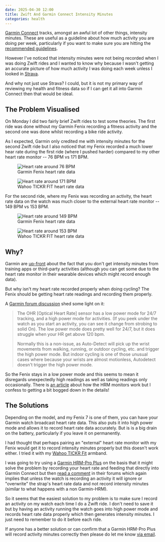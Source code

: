 ```yaml
---
date: 2025-04-30 12:00
title: Zwift And Garmin Connect Intensity Minutes
categories: health
---
```


[Garmin Connect](https://connect.garmin.com/) tracks, amongst an awful lot of other things, intensity minutes. These are useful as a guideline about how much activity you are doing per week, particularly if you want to make sure you are hitting the [recommended guidelines](https://www.nhs.uk/live-well/exercise/physical-activity-guidelines-for-adults-aged-19-to-64/).

However I've noticed that intensity minutes were not being recorded when I was doing Zwift rides and I wanted to know why because I wasn't getting an accurate picture of how much activity I was doing each week unless I looked in [Strava](https://www.strava.com/).

And why not just use Strava? I could, but it is not my primary way of reviewing my health and fitness data so if I can get it all into Garmin Connect then that would be ideal.

## The Problem Visualised

On Monday I did two fairly brief Zwift rides to test some theories. The first ride was done without my Garmin Fenix recording a fitness activity and the second one was done whilst recording a bike ride activity.

As I expected, Garmin only credited me with intensity minutes for the second Zwift ride but I also noticed that my Fenix recorded a much lower hear rate during the first ride (where I pushed harder) compared to my other heart rate monitor -- 76 BPM vs 171 BPM.

<figure>
  <img src="/images/2025-04-30-garmin-connect-ride-one.png" alt="Heart rate around 76 BPM"/>
  <figcaption>Garmin Fenix heart rate data</figcaption>
</figure>

<figure>
  <img src="/images/2025-04-30-zwift-ride-one.jpg" alt="Heart rate around 171 BPM"/>
  <figcaption>Wahoo TICKR FIT heart rate data</figcaption>
</figure>

For the second ride, where my Fenix was recording an activity, the heart rate data on the watch was much closer to the external heart rate monitor -- 149 BPM vs 153 BPM.

<figure>
  <img src="/images/2025-04-30-garmin-connect-ride-two.png" alt="Heart rate around 149 BPM"/>
  <figcaption>Garmin Fenix heart rate data</figcaption>
</figure>

<figure>
  <img src="/images/2025-04-30-zwift-ride-two.jpg" alt="Heart rate around 153 BPM"/>
  <figcaption>Wahoo TICKR FIT heart rate data</figcaption>
</figure>

## Why?

Garmin are [up-front](https://support.garmin.com/en-US/?faq=pNU9nnDzzGAHmEavp9rpY8#ThirdPartyActivities) about the fact that you don't get intensity minutes from training apps or third-party activities (although you can get some due to the heart rate monitor in their wearable devices which might record enough data).

But why isn't my heart rate recorded properly when doing cycling? The Fenix should be getting heart rate readings and recording them properly.

A [Garmin forum discussion](https://forums.garmin.com/outdoor-recreation/outdoor-recreation/f/fenix-7-series/353413/fenix-7-pro-reported-way-too-low-hr-compares-to-hrm-dual-during-indooe-cycling/1701757#1701757) shed some light on it:

> The OHR [Optical Heart Rate] sensor has a low power mode for 24/7 tracking, and a high power mode for activities. (If you peek under the watch as you start an activity, you can see it change from strobing to solid On). The low power mode does pretty well for 24/7, but it does struggle when your HR get above 120 bpm.
> 
> Normally this is a non-issue, as Auto-Detect will pick up the wrist movements from walking, running, or outdoor cycling, etc. and trigger the high power mode. But indoor cycling is one of those unusual cases where because your wrists are almost motionless, Autodetect doesn't trigger the high power mode.

So the Fenix stays in a low power mode and this seems to mean it disregards unexpectedly high readings as well as taking readings only occasionally. There is [an article](https://sites.udel.edu/coe-engex/2020/03/07/how-garmin-watch-heart-rate-monitors-work/) about how the HRM monitors work but I confess to getting a bit bogged down in the details!

## The Solutions

Depending on the model, and my Fenix 7 is one of them, you can have your Garmin watch broadcast heart rate data. This also puts it into high power mode and allows it to record heart rate data accurately. But is is a big drain on the battery, particularly if you leave it on permanently.

I had thought that perhaps pairing an "external" heart rate monitor with my Fenix would get it to record intensity minutes properly but this doesn't work either. I tried it with my [Wahoo TICKR Fit](https://uk.wahoofitness.com/devices/running/heart-rate-monitors/tickr-fit-optical-heart-rate-monitor) armband.

I was going to try using a [Garmin HRM-Pro Plus](https://www.garmin.com/en-GB/p/770963) on the basis that it might solve the problem by recording your heart rate and feeding that directly into Garmin Connect but then [read a comment](https://forums.garmin.com/outdoor-recreation/outdoor-recreation/f/instinct-2-series/396283/instinct-solar-hrm-pro-plus-and-intensity-minutes#) in their forums which again implies that unless the watch is recording an activity it will ignore or "overwrite" the strap's heart rate data and not record intensity minutes (similar to what happens with a non Garmin-HRM).

So it seems that the easiest solution to my problem is to make sure I record an activity on my watch each time I do a Zwift ride. I don't need to save it but by having an activity running the watch goes into high power mode and records heart rate data properly which then generates intensity minutes. I just need to remember to do it before each ride.

If anyone has a better solution or can confirm that a Garmin HRM-Pro Plus will record activity minutes correctly then please do let me know [via email](mailto:simon@sgawolf.com).
